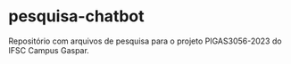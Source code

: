 # pesquisa-chatbot
Repositório com arquivos de pesquisa para o projeto PIGAS3056-2023 do IFSC Campus Gaspar.
